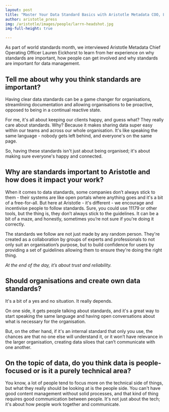 ```yaml
---
layout: post
title: "Master Your Data Standard Basics with Aristotle Metadata COO, Lauren Eickhorst"
author: aristotle_press
img: /aristotle/images/people/larrn-headshot.jpg
img-full-height: true

---
```


As part of world standards month, we interviewed Aristotle Metadata Chief Operating Officer Lauren Eickhorst to learn from her experience on why standards are important, how people can get involved and why standards are important for data management.

## Tell me about why you think standards are important?

Having clear data standards can be a game changer for organisations, streamlining documentation and allowing organisations to be proactive, opposed to being in a continual reactive state.

For me, it's all about keeping our clients happy, and guess what? They really care about standards. Why? Because it makes sharing data super easy within our teams and across our whole organisation. It's like speaking the same language - nobody gets left behind, and everyone's on the same page. 

So, having these standards isn't just about being organised; it's about making sure everyone's happy and connected.

## Why are standards important to Aristotle and how does it impact your work?

When it comes to data standards, some companies don’t always stick to them - their systems are like open portals where anything goes and it's a bit of a free-for-all. But here at Aristotle - it's different - we encourage and incentivise people to follow standards.
Sure, you could use 11179 or other tools, but the thing is, they don’t always stick to the guidelines. It can be a bit of a maze, and honestly, sometimes you’re not sure if you're doing it correctly.

The standards we follow are not just made by any random person. They're created as a collaboration by groups of experts and professionals to not only suit an organisation’s purpose, but to build confidence for users by providing a set of guidelines allowing them to ensure they're doing the right thing.

*At the end of the day, it’s about trust and reliability.*

## Should organisations and create own data standards?

It's a bit of a yes and no situation. It really depends.

On one side, it gets people talking about standards, and it's a great way to start speaking the same language and having open conversations about what is necessary for the organisation. 

But, on the other hand, if it's an internal standard that only you use, the chances are that no one else will understand it, or it won’t have relevance in the larger organisation, creating data siloes that can’t communicate with one another. 

## On the topic of data, do you think data is people-focused or is it a purely technical area?

You know, a lot of people tend to focus more on the technical side of things, but what they really should be looking at is the people side. You can't have good content management without solid processes, and that kind of thing requires good communication between people. It's not just about the tech; it's about how people work together and communicate.
